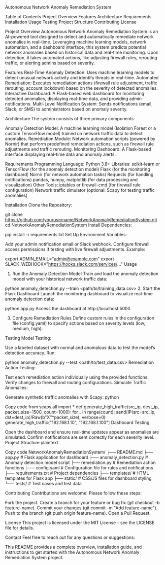 Autonomous Network Anomaly Remediation System

Table of Contents
Project Overview
Features
Architecture
Requirements
Installation
Usage
Testing
Project Structure
Contributing
License

Project Overview
Autonomous Network Anomaly Remediation System is an AI-powered tool designed to detect and automatically remediate network anomalies in real-time. Leveraging machine learning models, network automation, and a dashboard interface, this system predicts potential network anomalies based on historical data and real-time monitoring. Upon detection, it takes automated actions, like adjusting firewall rules, rerouting traffic, or alerting admins based on severity.

Features
Real-Time Anomaly Detection: Uses machine learning models to detect unusual network activity and identify threats in real-time.
Automated Remediation: Executes remediation actions (firewall rule adjustment, traffic rerouting, account lockdown) based on the severity of detected anomalies.
Interactive Dashboard: A Flask-based web dashboard for monitoring detected anomalies, displaying real-time data, and providing admin notifications.
Multi-Level Notification System: Sends notifications (email, Slack, or SMS) to administrators based on anomaly severity.

Architecture
The system consists of three primary components:

Anomaly Detection Model: A machine learning model (Isolation Forest or a custom TensorFlow model) trained on network traffic data to detect anomalies.
Remediation Module: Network automation scripts (powered by Nornir) that perform predefined remediation actions, such as firewall rule adjustments and traffic rerouting.
Monitoring Dashboard: A Flask-based interface displaying real-time data and anomaly alerts.

Requirements
Programming Language: Python 3.8+
Libraries:
scikit-learn or TensorFlow (for the anomaly detection model)
Flask (for the monitoring dashboard)
Nornir (for network automation tasks)
Requests (for handling notifications)
pandas, numpy, matplotlib (for data processing and visualization)
Other Tools:
iptables or firewall-cmd (for firewall rule configuration)
Network traffic simulator (optional: Scapy for testing traffic anomalies)

Installation
Clone the Repository:

git clone https://github.com/yourusername/NetworkAnomalyRemediationSystem.git
cd NetworkAnomalyRemediationSystem
Install Dependencies:

pip install -r requirements.txt
Set Up Environment Variables:

Add your admin notification email or Slack webhook.
Configure firewall access permissions if testing with live firewall adjustments.
Example:

export ADMIN_EMAIL="admin@example.com"
export SLACK_WEBHOOK="https://hooks.slack.com/services/..."
Usage
1. Run the Anomaly Detection Model
Train and load the anomaly detection model with your historical network traffic data:


python anomaly_detection.py --train <path/to/training_data.csv>
2. Start the Flask Dashboard
Launch the monitoring dashboard to visualize real-time anomaly detection data:


python app.py
Access the dashboard at http://localhost:5000.

3. Configure Remediation Rules
Define custom rules in the configuration file (config.yaml) to specify actions based on severity levels (low, medium, high).

Testing
Model Testing:

Use a labeled dataset with normal and anomalous data to test the model’s detection accuracy.
Run:

python anomaly_detection.py --test <path/to/test_data.csv>
Remediation Action Testing:

Test each remediation action individually using the provided functions.
Verify changes to firewall and routing configurations.
Simulate Traffic Anomalies:

Generate synthetic traffic anomalies with Scapy:
python

Copy code
from scapy.all import *
def generate_high_traffic(src_ip, dest_ip, packet_size=1500, count=1000):
    for _ in range(count):
        send(IP(src=src_ip, dst=dest_ip)/Raw(b"X"*packet_size), verbose=0)
generate_high_traffic("192.168.1.10", "192.168.1.100")
Dashboard Testing:

Open the dashboard and ensure real-time updates appear as anomalies are simulated.
Confirm notifications are sent correctly for each severity level.
Project Structure
plaintext

Copy code
NetworkAnomalyRemediationSystem/
├── README.md
├── app.py                 # Flask application for dashboard
├── anomaly_detection.py   # Anomaly detection model script
├── remediation.py         # Remediation action functions
├── config.yaml            # Configuration file for rules and notifications
├── requirements.txt       # Project dependencies
├── templates/             # HTML templates for Flask app
├── static/                # CSS/JS files for dashboard styling
└── tests/                 # Test cases and test data

Contributing
Contributions are welcome! Please follow these steps:

Fork the project.
Create a branch for your feature or bug fix (git checkout -b feature-name).
Commit your changes (git commit -m "Add feature-name").
Push to the branch (git push origin feature-name).
Open a Pull Request.

License
This project is licensed under the MIT License - see the LICENSE file for details.

Contact
Feel free to reach out for any questions or suggestions:

This README provides a complete overview, installation guide, and instructions to get started with the Autonomous Network Anomaly Remediation System project.
